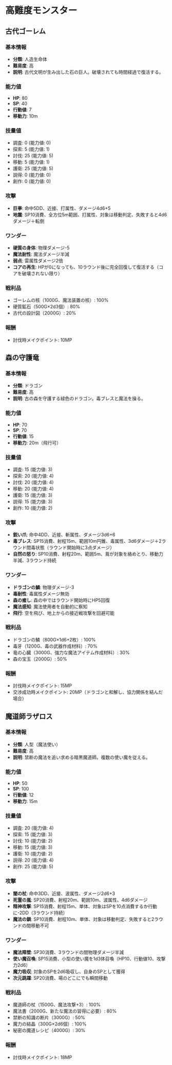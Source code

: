 # 高難度モンスター

## 古代ゴーレム
### 基本情報
- **分類**: 人造生命体
- **難易度**: 高
- **説明**: 古代文明が生み出した石の巨人。破壊されても時間経過で復活する。

### 能力値
- **HP**: 80
- **SP**: 40
- **行動値**: 7
- **移動力**: 10m

### 技量値
- 調査: 0 (能力値: 0)
- 探索: 5 (能力値: 1)
- 討伐: 25 (能力値: 5)
- 移動: 5 (能力値: 1)
- 護衛: 25 (能力値: 5)
- 説得: 0 (能力値: 0)
- 創作: 0 (能力値: 0)

### 攻撃
- **巨拳**: 命中5DD、近接、打属性、ダメージ4d6+5
- **地震**: SP10消費、全方位5m範囲、打属性、対象は移動判定、失敗すると4d6ダメージ＋転倒

### ワンダー
- **硬質の身体**: 物理ダメージ-5
- **魔法耐性**: 魔法ダメージ半減
- **弱点**: 雷属性ダメージ2倍
- **コアの再生**: HPが0になっても、10ラウンド後に完全回復して復活する（コアを破壊されない限り）

### 戦利品
- ゴーレムの核（1000G、魔法装置の核）: 100%
- 硬質鉱石（500G×2d3個）: 80%
- 古代の設計図（2000G）: 20%

### 報酬
- 討伐時メイクポイント: 10MP

## 森の守護竜
### 基本情報
- **分類**: ドラゴン
- **難易度**: 高
- **説明**: 古の森を守護する緑色のドラゴン。毒ブレスと魔法を操る。

### 能力値
- **HP**: 70
- **SP**: 70
- **行動値**: 15
- **移動力**: 20m（飛行可）

### 技量値
- 調査: 15 (能力値: 3)
- 探索: 20 (能力値: 4)
- 討伐: 20 (能力値: 4)
- 移動: 20 (能力値: 4)
- 護衛: 15 (能力値: 3)
- 説得: 15 (能力値: 3)
- 創作: 10 (能力値: 2)

### 攻撃
- **鋭い爪**: 命中4DD、近接、斬属性、ダメージ3d6+6
- **毒ブレス**: SP15消費、射程15m、範囲10m円錐、毒属性、3d6ダメージ＋2ラウンド間毒状態（ラウンド開始時に3点ダメージ）
- **自然の怒り**: SP10消費、射程20m、範囲5m、蔦が対象を絡めとり、移動力半減、3ラウンド持続

### ワンダー
- **ドラゴンの鱗**: 物理ダメージ-3
- **毒耐性**: 毒属性ダメージ無効
- **森の癒し**: 森の中ではラウンド開始時にHP5回復
- **魔法感知**: 魔法使用者を自動的に察知
- **飛行**: 空を飛び、地上からの接近戦攻撃を回避可能

### 戦利品
- ドラゴンの鱗（800G×1d6+2枚）: 100%
- 毒牙（1200G、毒の武器作成材料）: 70%
- 竜の心臓（3000G、強力な魔法アイテム作成材料）: 30%
- 森の宝玉（2000G）: 50%

### 報酬
- 討伐時メイクポイント: 15MP
- 交渉成功時メイクポイント: 20MP（ドラゴンと和解し、協力関係を結んだ場合）

## 魔道師ラザロス
### 基本情報
- **分類**: 人型（魔法使い）
- **難易度**: 高
- **説明**: 禁断の魔法を追い求める暗黒魔道師。複数の使い魔を従える。

### 能力値
- **HP**: 50
- **SP**: 100
- **行動値**: 12
- **移動力**: 15m

### 技量値
- 調査: 20 (能力値: 4)
- 探索: 15 (能力値: 3)
- 討伐: 10 (能力値: 2)
- 移動: 15 (能力値: 3)
- 護衛: 10 (能力値: 2)
- 説得: 20 (能力値: 4)
- 創作: 25 (能力値: 5)

### 攻撃
- **闇の杖**: 命中3DD、近接、波属性、ダメージ2d6+3
- **死霊の嵐**: SP20消費、射程20m、範囲10m、波属性、4d6ダメージ
- **精神攻撃**: SP15消費、射程15m、単体、対象はSPを10点消費するか行動に-2DD（3ラウンド持続）
- **魔法の鎖**: SP10消費、射程10m、単体、対象は移動判定、失敗すると2ラウンドの間移動不可

### ワンダー
- **魔法障壁**: SP30消費、3ラウンドの間物理ダメージ半減
- **使い魔召喚**: SP15消費、小型の使い魔を1d3体召喚（HP10、行動値10、攻撃力2d6）
- **魔力吸収**: 対象のSPを2d6吸収し、自身のSPとして獲得
- **次元跳躍**: SP20消費、場のどこにでも瞬間移動

### 戦利品
- 魔道師の杖（1500G、魔法攻撃+3）: 100%
- 魔法書（2000G、新たな魔法の習得に必要）: 80%
- 禁断の知識の断片（3000G）: 50%
- 魔力の結晶（300G×2d6個）: 100%
- 秘密の魔道レシピ（4000G）: 30%

### 報酬
- 討伐時メイクポイント: 18MP 